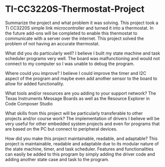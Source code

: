 # TI-CC3220S-Thermostat-Project
Summarize the project and what problem it was solving.
This project took a Ti CC3220S simple link microcontroller and turned it into a thermostat. In the future add-ons will be completed to enable this thermostat to communicate with a server over the internet. This project solved the problem of not having an accurate thermostat. 

What did you do particularly well?
I believe I built my state machine and task scheduler programs very well. The board was malfunctioning and would not connect to my computer so I was unable to debug the program.

Where could you improve?
  I believe I could improve the timer and I2C aspect of the program and maybe even add another sensor to the board to allow for added functionality.

What tools and/or resources are you adding to your support network?
The Texas Instruments Message Boards as well as the Resource Explorer in Code Composer Studio

What skills from this project will be particularly transferable to other projects and/or course work?
The implementation of drivers I believe will be very useful for other embedded system projects and even for programs that are based on the PC but connect to peripheral devices. 

How did you make this project maintainable, readable, and adaptable?
This project is maintainable, readable and adaptable due to its modular nature of the state machine, timer, and task scheduler. Features and functionalities can easily be added to this program by simply adding the driver code and adding another state case and task to the program. 
